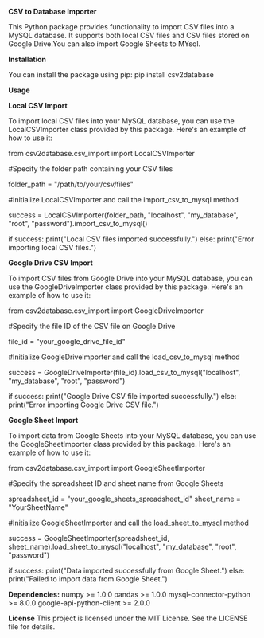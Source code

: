 **CSV to Database Importer**

This Python package provides functionality to import CSV files into a MySQL database. It supports both local CSV files and CSV files stored on Google Drive.You can also import Google Sheets to MYsql.


**Installation**

You can install the package using pip:
pip install csv2database


**Usage**

**Local CSV Import**

To import local CSV files into your MySQL database, you can use the LocalCSVImporter class provided by this package. Here's an example of how to use it:

from csv2database.csv_import import LocalCSVImporter

#Specify the folder path containing your CSV files

folder_path = "/path/to/your/csv/files"

#Initialize LocalCSVImporter and call the import_csv_to_mysql method

success = LocalCSVImporter(folder_path, "localhost", "my_database", "root", "password").import_csv_to_mysql()

if success:
    print("Local CSV files imported successfully.")
else:
    print("Error importing local CSV files.")


**Google Drive CSV Import**

To import CSV files from Google Drive into your MySQL database, you can use the GoogleDriveImporter class provided by this package. Here's an example of how to use it:

from csv2database.csv_import import GoogleDriveImporter

#Specify the file ID of the CSV file on Google Drive

file_id = "your_google_drive_file_id"

#Initialize GoogleDriveImporter and call the load_csv_to_mysql method

success = GoogleDriveImporter(file_id).load_csv_to_mysql("localhost", "my_database", "root", "password")

if success:
    print("Google Drive CSV file imported successfully.")
else:
    print("Error importing Google Drive CSV file.")


 **Google Sheet Import**

To import data from Google Sheets into your MySQL database, you can use the GoogleSheetImporter class provided by this package. Here's an example of how to use it:

from csv2database.csv_import import GoogleSheetImporter

#Specify the spreadsheet ID and sheet name from Google Sheets

spreadsheet_id = "your_google_sheets_spreadsheet_id"
sheet_name = "YourSheetName"

#Initialize GoogleSheetImporter and call the load_sheet_to_mysql method

success = GoogleSheetImporter(spreadsheet_id, sheet_name).load_sheet_to_mysql("localhost", "my_database", "root", "password")

if success:
    print("Data imported successfully from Google Sheet.")
else:
    print("Failed to import data from Google Sheet.")


**Dependencies:**
numpy >= 1.0.0
pandas >= 1.0.0
mysql-connector-python >= 8.0.0
google-api-python-client >= 2.0.0


**License**
This project is licensed under the MIT License. See the LICENSE file for details.
